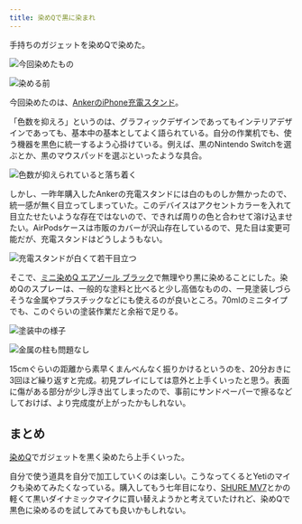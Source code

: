 ```yaml
---
title: 染めQで黒に染まれ
---
```

手持ちのガジェットを染めQで染めた。

![](https://lh3.googleusercontent.com/docs/AG8NV2ZJGU5RebTUzi4MpLKii_tnAZ5vdc22ZY2XZa6mUHyil8F104zovm-wKnwcYmsWUF4HJV8jC70Qy8ICzonA-WihzyOuEuTJlTibkVdf_Z-YJ6cocmsZSoMXA3FOx9UmnCC8ECLSy3_9jxAgGSRpswwnuZ6_KmkhBbkyd57HcCI6qdwJveq1xVt4nT92_M7NG23uGeazttae6ryKcwz7jUrx-Jc8Q5OihUBORyZj3XbtXQGyDqOq-Ap7HgO7vzYaogIPn8PnQzgmdy8pe3NEIrNsBU_UkZdM_4h07N1-Xhv_D49ID3eclbMFRCeUHRw9GLCRMa55JkVi_EC3jtA-u3bpV7ZGY-nOvVh4mMvgvRsQ8O7s6vAti0kOHF7912a070Th8OqtYpu4ljEVW7txMBe9a1p4qAnY5THO9ujFW2HeZRtpRmJ6alqI2hL7fLiKnYns2Co9MEan5685TfnigEF01FqvIgsytCfC8ummT1y8mXy7Mg9-nwSqIq7k_NVW-gaNheBi4mPvf18o4K2eEZZfMb0KeV-tjrmRuyf5eUd5qD9Huvo0a-X3MEn-JktEhkW8ZsYQZ4HVUI25JbWsFZBRIV6n3_YYueHdnmnjdaKitgacAGHb6fNmpKGi7HoaD-9hMDQV7kTxNde_R-X7lrCGIaNmCGZ6fcpc0h7Z2cNbWtBp3gHauzKwbDwBilwQ-W9AH5FAdyjQTxkzCUh22WGa2yHom0zgj_3HX7tWxWNiH_k7Pk15dsw88V5MEOEOyV-SwvLNmKV_LMKjlUYJti1EkF1WUdc_LQ-oELDqWUgCWQc8nlVmYlLGhHaefY9P-N35dhGl_W7rdesyLXrs7DdRnw4Bo-bkMgRYk2KslOhRYcDr90kQcdUUrK1pjL7qDXX7yJsTUH9O9xPFNCWhfH40aJRxzJcznhV48ZaMZYqLDKJvh0WdDhvs_rhKS4gXP9sdoSQm1lZzXINlettk9_CQFT5exrVFtTxT6l8mU3xNA1BTN-fYluwVEzBV6gk0FGFVa9RnmgtMo1urqXihTefedP-VzImTy8W1NH8zl727pvT9vaw1XlXiexclW5LOetxZ-SWdmtsz-SoVoC8GME6-Jxfwq1fGe1zaBBu5UJ-BC7w7X_fvJLp6gPPlXgFExzXiWFai00jZQVrYgSLVLKj7SLPd3jGlHfbB5EVJoioREaB-5slVV7Y6mYj0D8k-Zx54an3SrrPwD-te4SrLT1jfeZrA9KFRr_buPD2wNS90X38l "今回染めたもの")

![](https://lh3.googleusercontent.com/docs/AG8NV2baRJ2pCNMWrSth5unuxMRSoY0h80taAR1WriVadwbGwiMw3pF2jxWxrxIs6wcqKOvCl9ayuuBhjjK51tkA1BtPg87GzS_17RD4dXbRJVGewxTB4Wc_vrm4HtUfa2EUqF5wYHVkMxo6xyIMGFwm_CY-eq2fMuZlrwFZDZ6rMsBKy_9eBga-UjCQ7L9i3ZfawhHucd37TpAyCK56GFXX_zQCw3WRsQLWk0nUeYiiri_EsJdPlE0mWH2BdZr1WYxD3f2YWcpi2WimcqzwEiUMLNVlTPT2qZ-h48HtumekAueBQ3A3A-1267ftSIWZidqScusukCYgFOxpxVrG_UnrANW5KW-p4mpq5XQpuKjQEdzmk3GDhpx6EgsdxYUa7O38JoAHW8E3XQ4jXIGLSvb0yDiGACqFPS8KS787Gj97YkfOwZjjX5mtNJqPMFey1tev5r2hqMVGX5pEfa3TVKFkuH5dE2cD7fohpNJs7yAkBzRcsekuYrOa5CE3imJ2HMqFtn9v-6XYefV9bfA8Hm0VsqT5pnzWqb6hEQ866VX0WgPPrLuzatFM0phXHRKOsZSXQdBnyxKl7rZBvrA2EsbCW3eL4EApZPV5IfYyzz6fKYi6W8xXAJ3b-jz_wrGUwp0cUmjbZ9F5SVNj0w5NC181diElN9_6OG_KRCiEHBWfqK89vKyOw7PPpaPYMpS8KBqCD-PHE2Ci7kya2h--B2QUA6O2Iz175ix0nimf-HeH_1wdbTSoeMrecEVl4c_pyGecY0dslPcetKe7itT-ilseY_DN_sh5zmsxsWVuCnlJkEJrl_Fd7DoAoNB4FWNJzhvBS2KQ5bdI6aBqSl2mVJEuPdlSZR2eEXy6MGLOYAgDPPuzPndG18E-tEDOzECVLvLyog8_gY4ge6D6AeP_VcUsFDog96RMaiy46FI9MzDr73L_FQs3tiAqNkh4IFKo08zqrbVSD9Wb74dT1Z39TTXYZPXC8A3JubjBkp_lJjL_5epfLXuWcTTTMIODJf_Da6XUfU9XVHG3EsdJ18s-wp0xLLgVElwJu-BPh_I9jw14A1FPFDET7uZO0BxbuP4pem7Ox3u6UV-fTnUXnbMMSHA4DIBZBT20su_PGtMk6t9dvEGPwWzqhUTpqeoQXtRkgxbl3FOgDzXu7ky4OSNCIvEb90STAGLtIBgDp8rH0XGteGaxezRKbNeRmMOm-Nv642xuo5wLsTJTXvIuHV8WpW8BZ3en9qwgtTYYvhuCWAPbsrRsdQ16 "染める前")

今回染めたのは、[AnkerのiPhone充電スタンド](https://r7kamura.com/articles/2021-09-06-anker-iphone-stand)。

「色数を抑えろ」というのは、グラフィックデザインであってもインテリアデザインであっても、基本中の基本としてよく語られている。自分の作業机でも、使う機器を黒色に統一するよう心掛けている。例えば、黒のNintendo Switchを選ぶとか、黒のマウスパッドを選ぶといったような具合。

![](https://lh3.googleusercontent.com/docs/AG8NV2YST373KmQLhzvszwtv2ohzhCNw0tvrYq1Bl0FsM4HJWN2O_N5TP9y9YBPIRPyf0zc130CeI5bdOpc2nDIImHts7IlXLvyjOjScEwR3riBFwxqzBF2swlAJySxP7fTxLSVZhxKc4Pmywba-3NQvFAMux0KS0ndud3pr2chxHvowSlEAabYZNJfeQKeCLri5dM52nv84VhFxUOLZn5BX_f_uykC6_HhXKXGdTG6vsVfZkpPuPBiNcW0R95aPvY46QHztigc715E6cU-QqBKMHNlj08aVLb-8Y1mAcyB7zbth8tVAhPc42uuK-NgBwSTN94fXq_M1WbqCcErKqzcM6ea2LeKz7lM4G70xNQxKXcWrgJEQhTd0EluJdM9hCZSRcMg5GV3Ho5tPhFnJFGpWE6fOZ_invtBxOfE_qZc5M6PSgq7-wVtSke9x-zafTREcVpDaokjdYg9P4_dado-uR19VE1zyCv7vk33srCZpAe1rMGNYypanuHLQquX1fSYJ8RvOaLedn9exVL9AtAH7Q2DwEhm96pZE9MGUtuFRHG-u-A4XRWuiqGXjr7vG3p20MXNhrke6cvrQu9Lur1efrm2l9kLkma_oTFgR-2vmdSxetUrav2IiMEHoP8-pRoq40dbURCG-UAyOYDPIn_K4nUYziam_J4V7v60pwo6y7ihYmypNaP3l4G5LSDMA4UAyLws534dNe_-aSk_OeoDF7vLLNNoLQ-Zl5xlB5ULjE5YOUW316wu0DahDI9n5guFnEtRLQxMW4erbHIlc94ChFMtdzjZJKeq1ln7kWD6LygCMAFfYmDiEYRkMXkIv7KeLKmH1vb4tcjHcyuttZjLYjMsIko3HuJ42RWo9azxfJAvaVeZp--AUF-us-ZYOmzl80DrFEfw3yJsbYtecObajfL4fdQMlgdrs0WwNcea4DdS5ub-gOjnEzPnyD-saeM5yRv5rGT5D13OjrjWSVx6csvxCzUmTn7wXa4NSNQDZcWJgKbqaeNuOyK2q1J64bnEQB6lcmv1-QfjxMtqRQVj-DRAdNSkArsVa5XEDhAs-ebNnOtr51PxtykT3KuP8yWW3qg5jkvBNGaZG_FIIp3tMMX6UadmZFX2AgZIlo_P26O1yfSTZOx0x1FTzUKw_pKOT6JnzZEEiqFq-9nEErixCdJRXQlkHTiMPEsghZXwOmcreSkQT9aXd4AF6EXH-yMfQbXoaR5_BIOJjUZ9uLQm3nDsxOlmOTWDIcVsP45ltt0EOeMEm "色数が抑えられていると落ち着く")

しかし、一昨年購入したAnkerの充電スタンドには白のものしか無かったので、統一感が無く目立ってしまっていた。このデバイスはアクセントカラーを入れて目立たせたいような存在ではないので、できれば周りの色と合わせて溶け込ませたい。AirPodsケースは市販のカバーが沢山存在しているので、見た目は変更可能だが、充電スタンドはどうしようもない。

![](https://lh3.googleusercontent.com/docs/AG8NV2a2yPeQI3lfLUCgB9gsRPg14d3GkNn6QXQWYP8VkYSEwM3e86YOqaw8kjybXnEhCAyboK1Xou7klkQ5KBx-y7_oBFDOq_92E6LMejsgzdtdXcdGuxNmFeeBHX9rWeJw3i7AyxpaMDDAwV3UxvwUeltAd94Tfo1oQ-JB412Mot8CGsRKrCAlAuMh6GSRjkfuzwG_K_c4jnlJgswXP_uR7PQ_fg_yX-6vimWyvvC-TREBI_fFlttA84HF_mNvxxQfbZm0YwCnlixCcdraS6jhEOTIYTQaDht1HxfMrtRhBeJzGbEqHX_nJEUjg7otenZ3joEyDlxF1o77NQmwzXF-kfiUUef249uMjRCLkQd8w4ezsBRTF86FU2M0O6UG7FWBowonap9XO3t0BGT5O2T8Nh2J5vMHgrHzMEp-j37yJNIUAXg1-lTNH9KamAhFRywnIIDWE8eObBPVsrT7hKTFXNs7esuO0G_ymHYTSndeS8X40OPpc1HxvGGPCAEkF8Z7ePHXqP_6UGpDV4e9IZ3c752lNmx9TW_yAJuOQ_QHsbDBHA3CqV3mo9l2XvuOGiS7Q6ZAY2RFWKlMIBJd5tCPm5CsyDW4_V2Mqwrh1yZGsD_7K0GysVcT51sCUWnEqe5BZbeI3BODUvyEKXF0uIWQbbTtUOyotqDStKDSk-I18s0u6y-Fr-g8J0EIi4-nbX48dkqXGqEQilMeJYNLbPlUJDg2k04puPT-lAk2pbMsLIn-9B85zrW7T8RB8aU8VRIiLlkIv5LrpIfPJ_JOQztPnl1IQ7jSkOrj6VMyNoRwKrw6MlSPyIAMcpyKWoue-8VWpEtny5EH1xTWlgM2HZAw6onEON9sYEsB5U3Xgje6TbLlSGWhi1YSighxHOnRDAMuEDm3Cx-ZtZeUI33DDTQmvJZqZqkPyHH9l-HKS1doej118nefQt-v3h5QRB1pSPQnq9ZpwGvmcknOLOmGBBE1DxtY919woUjTAC0Qcizq3N-ABEjf32laJuPCnUzVn2WMDUO_IrR0s78VeDG6WwMLpOi69b6-X7R4LNAs54us894UG4sthw8Hs2kQv5ixBslPxgp0lbsro9IgrKvKahMJw-UjyJSdd0aztp0tlwrLyUZvnqkLDLEQsW0yQOhAD4gLe9cO8lpOHhBSJ6BKsiFOTc-hFe4uVDZ4Co6W8SrPCqH_jWckyKllAdyeUTmEGL3F9VnYWbKntKfvZBbM_8ILdJ0fOygs_55x3gj3oOF9WGT5nPrr "充電スタンドが白くて若干目立つ")

そこで、[ミニ染めQ エアゾール ブラック](https://www.amazon.co.jp/dp/B003QMFUKO)で無理やり黒に染めることにした。染めQのスプレーは、一般的な塗料と比べると少し高価なものの、一見塗装しづらそうな金属やプラスチックなどにも使えるのが良いところ。70mlのミニタイプでも、このぐらいの塗装作業だと余裕で足りる。

![](https://lh3.googleusercontent.com/docs/AG8NV2ambbEsBU4XZE9u2Sg8bSAKM6kMW93i7GdGKIOUS9Xz1LFdznwjs9v8DYhBehO93JCeMBZ6wgJ673Yjg0VET7WoWc8FAOk_wqe7Fho1y9VE32_kNEqwb_jDj6b6Dw-mEKhMOhnNLYur87sei6Z8-vMdHXVbI_EYIAVc9WpmhBSUYAI33C59hHl0QRt4PQk4mXmM-sycIwwjzNDwFt2QoKzsAD_m1SB0aVeaaM2wLCNqgnACV6Q1QVWTc-pAzse-43sE64nzNi8ifMThMUOMrfefYBFBYeXXkgRtEAJS27mtfmt-crHnmvqczKm5ZIKQM7pwqAZqqMNOVjI-gh_MktY2rSSrQvTah0MNUHaFPfw2jNR0I6fLhLgw8ysMT6-UyZzNpHanxykryV4o4PqKxuFEKbC2SSx6JrW_OMAL1c_v758bPCR94DmYpc1jDLOUK4YZSkhyqBl4xl0r2ot1MiVDC-WWEMPS3cftv7NHSxcL1F9svcC6dHZo476lMVeg5tQZOvur7sBfveb7fdsMgrumTh6mE9_6Zad92QqPjyY0dzAz1DmJDsH91hCv7Oc_2jqTQeWhK3zutNMVGBVovVLVsd9n1YohgtxOaC-D5EcA0mzytJa3ONexBeIZNfJq4ysb22r_6oEIzECpHfZl11naGFijU_kcSIEBiNKNe6G4djaKYJo1SVDod-bDRWjWmFOa2167jFcIOKkB2__kmoM36CzMij-uE4rPfRWoeTOPpJP2yMlhKNcdApjlyFLJXWf4PCArIfpzfo5XjJoQsOleASZAsjIyJvwMfb9PE0HF0WdrIVQsO1DFKvNZk92-t2V7rNcu39hBtr-A-VXfQRL4w01249twxJcLdEwPLc2QFtvGS7g8ytYPxKp8KwRnbDUHOHvXXvNfvY_CSJBDxPlqAER_jcnYnDuRCmmx3FxC_nWPdT7wU5t8VwoX0KY0m1mL1t0LxkbfaW6oKSOf8crVLjkQKXLbdi4i-tN0LNSiw5vYYNPWWZYtALHTJdbJur2mvQl3OwmFp38b7Kg3bUeejd9ge7doQufAzVTJs5Y7aINIpdnHUoeIyCet7k0guht7wjGtP6LoCYH5IuxeESpFCY3j0wbHOSR-T48iaTVR9M6e2enhzpYwsr_acKF21hhVKFnOJxYh-lClHbdfpsL-2LbZecu8Ps8UZhuQV862YsB7jTnsOdulHBUWWAj5myN3FDvWV0n71IE2d40mByNtBIqJj7bVAp9r5UG3202w5MOb "塗装中の様子")

![](https://lh3.googleusercontent.com/docs/AG8NV2bylQPuSudW3KcAriTfmRSqN_WEBaku71jAkZlFPPoFO0e2-_r3eLkdm0E1ZTnNlpcOXc6Mw161zWpuTWuYsHIskNTtQ7Un682tU2jIUKMjnkMoNCjoKx-xE3Jc004D1Dr8QI5QvnkMC33RSXOOXhhRYMI2-VrjwqIJxesdU7mVn0lj2-mbWu6o41LfcOccprLo6o23APA7hTrjXxHTkvoH1B7diAMqyLKQW87fFWlzbiXNYTD8sZItXQg-hESBZUcrdZJv_K49boj_z6XouYX6c2FqomP-a7eGmoC3hdtLENmQ3bZG53LBFgkrCC6ASqYB_oObSj05NQqULkAnYr6BGuIhb-7j1HzHTrBs-_VxzZ2PLA4P2rqohOOoGK1m1_Vkcmeg16BNVFD1U9FQCwRMMvYtNEk_u12qffi1OQajyoIHEgvxxjoX8MuFiFrvOi57YIvhj71ebZ5BN8FgBgR_L0DwG9KUvFSOvpMYMx-fNn8p9mVw91-U0dOuGdcru-6ZHN2gTpkuGbrvUVMJsdpFhmUi5A6q0uYi9NB92fc78A_Crgb-G_d1tCunJ6hI-KgLx5I4RmuINUKXioC_ao_-lAOoetTGE_IY8rM85LT2CAqbhgTShJB-2XODFnkxA3Z9MEJhqrDiwdnH8F3kWBuoXVcPRWXu9vLMY3NGbA-IdOmhVLXdnd66XYeih1aTVRsCGBxE64VlZ54v7VHZ3ni3DUlXQQ4VOhtcYkplf_F9Sz1GqazN3-UunQQx9MadkWoHnLOAu9ETo82W1sBB-Cj3OQFiyoKRAAHMpkNsHH2AItuh-JkPB4k8NLleSGVbpqDWa0mw4bkHL_zkVoT8nyOUKFuejV4nfE__41K4B7aPtKGUxGvr7QA4qsavOsJQyMg0qwp2a9BbLLzrvdqTJi4dWqWE7SDu8o-iOF0fgAISPFiCmSFh18cm0xnYVpn_ZYqujuFXoPwQRL4g1WDC7gMbxbFOmEiNmro2_pY_jv8amHEgTkjj_4d2pU2N5VTG9Z702Y303lii11cspz5HNZK9Jp4obfygFma-3IN2NvkpEKcMZZg20Ui2dvv20nHN_s2vG7KshZccQ0tCKlAWHB5ezDzKyatQxKFaCnF8M1wrv6LwxoL1WvQFQF-MhIeVxvixBg9q7rFX-CaPxAdRZBfVBsPpkUp-qcTbhYkewFLsOQ8Pc3IQtE9HSRay4TbigQAlE3io_yEBZ0JfVvbaswI_ncK807fBdi4kEzwARfhZg9xU "金属の柱も問題なし")

15cmぐらいの距離から素早くまんべんなく振りかけるというのを、20分おきに3回ほど繰り返すと完成。初見プレイにしては意外と上手くいったと思う。表面に傷がある部分が少し浮き出てしまったので、事前にサンドペーパーで擦るなどしておけば、より完成度が上がったかもしれない。

まとめ
---

[染めQ](https://www.amazon.co.jp/dp/B003QMFUKO)でガジェットを黒く染めたら上手くいった。

自分で使う道具を自分で加工していくのは楽しい。こうなってくるとYetiのマイクも染めてみたくなっている。購入してもう七年目になり、[SHURE MV7](https://www.amazon.co.jp/dp/B08KY7G1GV)とかの軽くて黒いダイナミックマイクに買い替えようかと考えていたけれど、染めQで黒色に染めるのを試してみても良いかもしれない。
